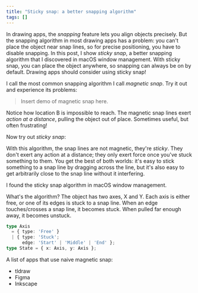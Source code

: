```yaml
---
title: "Sticky snap: a better snapping algorithm"
tags: []
---
```


In drawing apps,
the _snapping_ feature lets you align objects precisely.
But the snapping algorithm in most drawing apps has a problem:
you can't place the object near snap lines,
so for precise positioning, you have to disable snapping.
In this post, I show _sticky snap_, a better snapping algorithm that I discovered in macOS window management.
With sticky snap, you can place the object anywhere, so snapping can always be on by default.
Drawing apps should consider using sticky snap!

I call the most common snapping algorithm I call _magnetic snap_.
Try it out and experience its problems:

> Insert demo of magnetic snap here.

Notice how location B is impossible to reach.
The magnetic snap lines exert _action at a distance_,
pulling the object out of place.
Sometimes useful, but often frustrating!

Now try out _sticky snap_:

<canvas id="sticky-snap-app"></canvas>

With this algorithm, the snap lines are not magnetic, they're _sticky_.
They don't exert any action at a distance;
they only exert force once you've stuck something to them.
You get the best of both worlds:
it's easy to stick something to a snap line by dragging across the line,
but it's also easy to get arbitrarily close to the snap line without it interfering.

I found the sticky snap algorithm in macOS window management.


What's the algorithm?
The object has two axes, X and Y.
Each axis is either free,
or one of its edges is stuck to a snap line.
When an edge touches/crosses a snap line, it becomes stuck.
When pulled far enough away, it becomes unstuck.



```ts
type Axis
  = { type: 'Free' }
  | { type: 'Stuck';
      edge: 'Start' | 'Middle' | 'End' };
type State = { x: Axis, y: Axis };
```

A list of apps that use naive magnetic snap:
- tldraw
- Figma
- Inkscape


<script type="module" src="./sticky.js"></script>